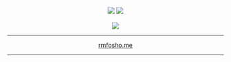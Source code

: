 

<div align="center">
  <div align="center" style={
    flex: "1"
  }>
    <img src="https://img.shields.io/endpoint?url=https://waka.hackclub.com/api/compat/shields/v1/U081PFNUTDM/interval:all_time&label=All%20time&color=blue" />
  
  <img src="https://komarev.com/ghpvc/?username=DwifteJB&color=green" />
  </div>

  
  <br />
  <img src="https://spotify-github-profile.kittinanx.com/api/view?uid=dwifte&cover_image=true&theme=default&show_offline=false&background_color=121212&interchange=true&bar_color_cover=true&bar_color=a413ae" />
</div>

---

<div align="center">
  <a href="https://rmfosho.me">rmfosho.me</a>

  

  </div>
  


---


